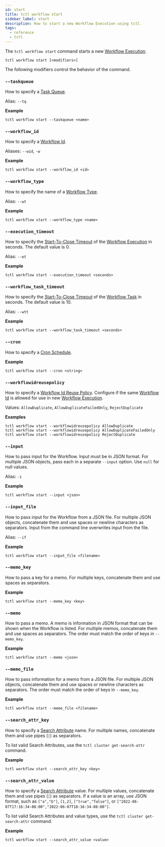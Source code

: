 ```yaml
---
id: start
title: tctl workflow start
sidebar_label: start
description: How to start a new Workflow Execution using tctl.
tags:
  - reference
  - tctl
---
```


The `tctl workflow start` command starts a new [Workflow Execution](/docs/concepts/what-is-a-workflow-execution).

`tctl workflow start [<modifiers>]`

The following modifiers control the behavior of the command.

### `--taskqueue`

How to specify a [Task Queue](/docs/concepts/what-is-a-task-queue).

Alias: `--tq`

**Example**

```
tctl workflow start --taskqueue <name>
```

### `--workflow_id`

How to specify a [Workflow Id](/docs/concepts/what-is-a-workflow-id).

Aliases: `--wid`, `-w`

**Example**

```
tctl workflow start --workflow_id <id>
```

### `--workflow_type`

How to specify the name of a [Workflow Type](/docs/concepts/what-is-a-workflow-type).

Alias: `--wt`

**Example**

```
tctl workflow start --workflow_type <name>
```

### `--execution_timeout`

How to specify the [Start-To-Close Timeout](/docs/concepts/what-is-a-start-to-close-timeout) of the [Workflow Execution](/docs/concepts/what-is-a-workflow-execution) in seconds.
The default value is 0.

Alias: `--et`

**Example**

```
tctl workflow start --execution_timeout <seconds>
```

### `--workflow_task_timeout`

How to specify the [Start-To-Close Timeout](/docs/concepts/what-is-a-start-to-close-timeout) of the [Workflow Task](/docs/concepts/what-is-a-workflow-task) in seconds.
The default value is 10.

Alias: `--wtt`

**Example**

```
tctl workflow start --workflow_task_timeout <seconds>
```

### `--cron`

How to specify a [Cron Schedule](/docs/concepts/what-is-a-temporal-cron-job/#cron-schedules).

**Example**

```
tctl workflow start --cron <string>
```

### `--workflowidreusepolicy`

How to specify a [Workflow Id Reuse Policy](/docs/concepts/what-is-a-workflow-id-reuse-policy).
Configure if the same [Workflow Id](/docs/concepts/what-is-a-workflow-id) is allowed for use in new [Workflow Execution](/docs/concepts/what-is-a-workflow-execution).

Values: `AllowDuplicate`, `AllowDuplicateFailedOnly`, `RejectDuplicate`

**Examples**

```
tctl workflow start --workflowidreusepolicy AllowDuplicate
tctl workflow start --workflowidreusepolicy AllowDuplicateFailedOnly
tctl workflow start --workflowidreusepolicy RejectDuplicate
```

### `--input`

How to pass input for the Workflow.
Input must be in JSON format.
For multiple JSON objects, pass each in a separate `--input` option.
Use `null` for null values.

Alias: `-i`

**Example**

```
tctl workflow start --input <json>
```

### `--input_file`

How to pass input for the Workflow from a JSON file.
For multiple JSON objects, concatenate them and use spaces or newline characters as separators.
Input from the command line overwrites input from the file.

Alias: `--if`

**Example**

```
tctl workflow start --input_file <filename>
```

### `--memo_key`

How to pass a key for a memo.
For multiple keys, concatenate them and use spaces as separators.

**Example**

```
tctl workflow start --memo_key <key>
```

### `--memo`

How to pass a memo.
A memo is information in JSON format that can be shown when the Workflow is listed.
For multiple memos, concatenate them and use spaces as separators.
The order must match the order of keys in `--memo_key`.

**Example**

```
tctl workflow start --memo <json>
```

### `--memo_file`

How to pass information for a memo from a JSON file.
For multiple JSON objects, concatenate them and use spaces or newline characters as separators.
The order must match the order of keys in `--memo_key`.

**Example**

```
tctl workflow start --memo_file <filename>
```

### `--search_attr_key`

How to specify a [Search Attribute](/docs/concepts/what-is-a-search-attribute) name.
For multiple names, concatenate them and use pipes (`|`) as separators.

To list valid Search Attributes, use the `tctl cluster get-search-attr` command.

**Example**

```
tctl workflow start --search_attr_key <key>
```

### `--search_attr_value`

How to specify a [Search Attribute](/docs/concepts/what-is-a-search-attribute) value.
For multiple values, concatenate them and use pipes (`|`) as separators.
If a value is an array, use JSON format, such as `["a","b"]`, `[1,2]`, `["true","false"]`, or `["2022-06-07T17:16:34-08:00","2022-06-07T18:16:34-08:00"]`.

To list valid Search Attributes and value types, use the `tctl cluster get-search-attr` command.

**Example**

```
tctl workflow start --search_attr_value <value>
```
